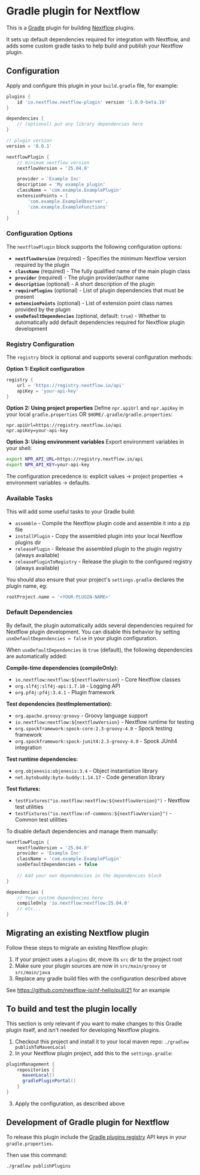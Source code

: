# Gradle plugin for Nextflow

This is a [Gradle](https://gradle.org/) plugin for building [Nextflow](https://www.nextflow.io/) plugins.

It sets up default dependencies required for integration with Nextflow, and adds some custom gradle tasks
to help build and publish your Nextflow plugin.

## Configuration

Apply and configure this plugin in your `build.gradle` file, for example:

```gradle
plugins {
    id 'io.nextflow.nextflow-plugin' version '1.0.0-beta.10'
}

dependencies {
    // (optional) put any library dependencies here
}

// plugin version
version = '0.0.1'

nextflowPlugin {
    // minimum nextflow version
    nextflowVersion = '25.04.0'

    provider = 'Example Inc'
    description = 'My example plugin'
    className = 'com.example.ExamplePlugin'
    extensionPoints = [
        'com.example.ExampleObserver',
        'com.example.ExampleFunctions'
    ]
}
```

### Configuration Options

The `nextflowPlugin` block supports the following configuration options:

- **`nextflowVersion`** (required) - Specifies the minimum Nextflow version required by the plugin
- **`className`** (required) - The fully qualified name of the main plugin class
- **`provider`** (required) - The plugin provider/author name
- **`description`** (optional) - A short description of the plugin
- **`requirePlugins`** (optional) - List of plugin dependencies that must be present
- **`extensionPoints`** (optional) - List of extension point class names provided by the plugin
- **`useDefaultDependencies`** (optional, default: `true`) - Whether to automatically add default dependencies required for Nextflow plugin development

### Registry Configuration

The `registry` block is optional and supports several configuration methods:

**Option 1: Explicit configuration**
```gradle
registry {
    url = 'https://registry.nextflow.io/api'
    apiKey = 'your-api-key'
}
```

**Option 2: Using project properties**
Define `npr.apiUrl` and `npr.apiKey` in your local `gradle.properties` OR `$HOME/.gradle/gradle.properties`:

```properties
npr.apiUrl=https://registry.nextflow.io/api
npr.apiKey=your-api-key
```

**Option 3: Using environment variables**
Export environment variables in your shell:

```bash
export NPR_API_URL=https://registry.nextflow.io/api
export NPR_API_KEY=your-api-key
```

The configuration precedence is: explicit values → project properties → environment variables → defaults.

### Available Tasks

This will add some useful tasks to your Gradle build:
* `assemble` - Compile the Nextflow plugin code and assemble it into a zip file
* `installPlugin` - Copy the assembled plugin into your local Nextflow plugins dir
* `releasePlugin` - Release the assembled plugin to the plugin registry (always available)
* `releasePluginToRegistry` - Release the plugin to the configured registry (always available)

You should also ensure that your project's `settings.gradle` declares the plugin name, eg:
```gradle
rootProject.name = '<YOUR-PLUGIN-NAME>'
```

### Default Dependencies

By default, the plugin automatically adds several dependencies required for Nextflow plugin development. You can disable this behavior by setting `useDefaultDependencies = false` in your plugin configuration.

When `useDefaultDependencies` is `true` (default), the following dependencies are automatically added:

**Compile-time dependencies (compileOnly):**
- `io.nextflow:nextflow:${nextflowVersion}` - Core Nextflow classes
- `org.slf4j:slf4j-api:1.7.10` - Logging API
- `org.pf4j:pf4j:3.4.1` - Plugin framework

**Test dependencies (testImplementation):**
- `org.apache.groovy:groovy` - Groovy language support
- `io.nextflow:nextflow:${nextflowVersion}` - Nextflow runtime for testing
- `org.spockframework:spock-core:2.3-groovy-4.0` - Spock testing framework
- `org.spockframework:spock-junit4:2.3-groovy-4.0` - Spock JUnit4 integration

**Test runtime dependencies:**
- `org.objenesis:objenesis:3.4` - Object instantiation library
- `net.bytebuddy:byte-buddy:1.14.17` - Code generation library

**Test fixtures:**
- `testFixtures("io.nextflow:nextflow:${nextflowVersion}")` - Nextflow test utilities
- `testFixtures("io.nextflow:nf-commons:${nextflowVersion}")` - Common test utilities

To disable default dependencies and manage them manually:

```gradle
nextflowPlugin {
    nextflowVersion = '25.04.0'
    provider = 'Example Inc'
    className = 'com.example.ExamplePlugin'
    useDefaultDependencies = false
    
    // Add your own dependencies in the dependencies block
}

dependencies {
    // Your custom dependencies here
    compileOnly 'io.nextflow:nextflow:25.04.0'
    // etc...
}
```

## Migrating an existing Nextflow plugin

Follow these steps to migrate an existing Nextflow plugin:

1. If your project uses a `plugins` dir, move its `src` dir to the project root
2. Make sure your plugin sources are now in `src/main/groovy` or `src/main/java`
3. Replace any gradle build files with the configuration described above

See https://github.com/nextflow-io/nf-hello/pull/21 for an example

## To build and test the plugin locally

This section is only relevant if you want to make changes to this Gradle plugin itself, and isn't 
needed for developing Nextflow plugins.

1. Checkout this project and install it to your local maven repo: `./gradlew publishToMavenLocal`
2. In your Nextflow plugin project, add this to the `settings.gradle`:
```gradle
pluginManagement {
    repositories {
      mavenLocal()
      gradlePluginPortal()
    }
}
```
3. Apply the configuration, as described above


## Development of Gradle plugin for Nextflow 

To release this plugin include the [Gradle plugins registry](https://plugins.gradle.org) API keys in your `gradle.properties`. 

Then use this command:

```
./gradlew publishPlugins
```

